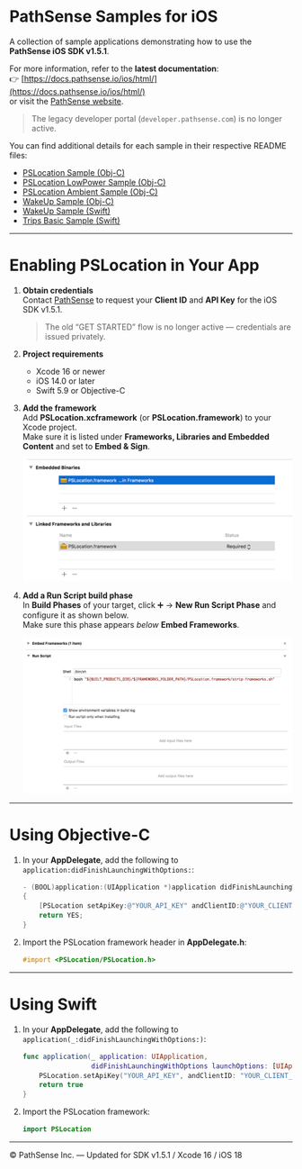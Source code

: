 # PathSense Samples for iOS

A collection of sample applications demonstrating how to use the **PathSense iOS SDK v1.5.1**.

For more information, refer to the **latest documentation**:  
👉 [https://docs.pathsense.io/ios/html/](https://docs.pathsense.io/ios/html/)  
or visit the [PathSense website](https://pathsense.com/).

> The legacy developer portal (`developer.pathsense.com`) is no longer active.

You can find additional details for each sample in their respective README files:

  - [PSLocation Sample (Obj-C)](PSLocationSample/README.md)  
  - [PSLocation LowPower Sample (Obj-C)](PSLocationLowPowerSample/README.md)  
  - [PSLocation Ambient Sample (Obj-C)](PSLocationAmbientSample/README.md)  
  - [WakeUp Sample (Obj-C)](WakeUpSampleObj-C/README.md)  
  - [WakeUp Sample (Swift)](WakeUpSample/README.md)  
  - [Trips Basic Sample (Swift)](TripsBasicSample/README.md)

---

# Enabling PSLocation in Your App

1. **Obtain credentials**  
   Contact [PathSense](https://pathsense.com/) to request your **Client ID** and **API Key** for the iOS SDK v1.5.1.  
   > The old “GET STARTED” flow is no longer active — credentials are issued privately.

2. **Project requirements**  
   - Xcode 16 or newer  
   - iOS 14.0 or later  
   - Swift 5.9 or Objective-C  

3. **Add the framework**  
   Add **PSLocation.xcframework** (or **PSLocation.framework**) to your Xcode project.  
   Make sure it is listed under **Frameworks, Libraries and Embedded Content** and set to **Embed & Sign**.

   ![Screenshot1](frameworks.png?raw=true "")

4. **Add a Run Script build phase**  
   In **Build Phases** of your target, click ➕ → **New Run Script Phase** and configure it as shown below.  
   Make sure this phase appears *below* **Embed Frameworks**.

   ![Screenshot2](RunScript.png?raw=true "")

---

# Using Objective-C

1. In your **AppDelegate**, add the following to  
   `application:didFinishLaunchingWithOptions:`:

    ```objective-c
    - (BOOL)application:(UIApplication *)application didFinishLaunchingWithOptions:(NSDictionary *)launchOptions
    {
        [PSLocation setApiKey:@"YOUR_API_KEY" andClientID:@"YOUR_CLIENT_ID"];
        return YES;
    }
    ```

2. Import the PSLocation framework header in **AppDelegate.h**:

    ```objective-c
    #import <PSLocation/PSLocation.h>
    ```

---

# Using Swift

1. In your **AppDelegate**, add the following to  
   `application(_:didFinishLaunchingWithOptions:)`:

    ```swift
    func application(_ application: UIApplication,
                     didFinishLaunchingWithOptions launchOptions: [UIApplication.LaunchOptionsKey: Any]?) -> Bool {
        PSLocation.setApiKey("YOUR_API_KEY", andClientID: "YOUR_CLIENT_ID")
        return true
    }
    ```

2. Import the PSLocation framework:

    ```swift
    import PSLocation
    ```

---

© PathSense Inc. — Updated for SDK v1.5.1 / Xcode 16 / iOS 18
